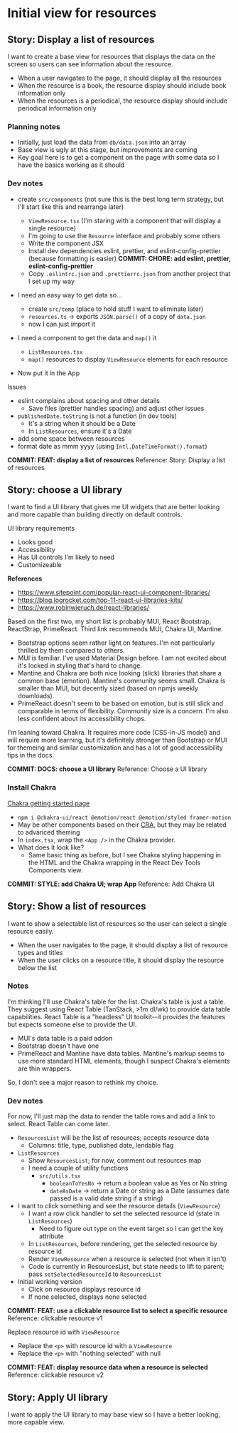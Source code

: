 # Initial view for resources

## Story: Display a list of resources

I want to create a base view for resources that displays the data on the screen so users can see information about the resource.

-  When a user navigates to the page, it should display all the resources
-  When the resource is a book, the resource display should include book information only
-  When the resources is a periodical, the resource display should include periodical information only

### Planning notes

-  Initially, just load the data from `db/data.json` into an array
-  Base view is ugly at this stage, but improvements are coming
-  Key goal here is to get a component on the page with some data so I have the basics working as it should

### Dev notes

-  create `src/components` (not sure this is the best long term strategy, but I'll start like this and rearrange later)

   -  `ViewResource.tsx` (I'm staring with a component that will display a single resource)
   -  I'm going to use the `Resource` interface and probably some others
   -  Write the component JSX
   -  Install dev dependencies eslint, prettier, and eslint-config-prettier (because formatting is easier)
      **COMMIT: CHORE: add eslint, prettier, eslint-config-prettier**
   -  Copy `.eslintrc.json` and `.prettierrc.json` from another project that I set up my way

-  I need an easy way to get data so...

   -  create `src/temp` (place to hold stuff I want to eliminate later)
   -  `resources.ts` -> exports `JSON.parse()` of a copy of `data.json`
   -  now I can just import it

-  I need a component to get the data and `map()` it

   -  `ListResources.tsx`
   -  `map()` resources to display `ViewResource` elements for each resource

-  Now put it in the App

Issues

-  eslint complains about spacing and other details
   -  Save files (prettier handles spacing) and adjust other issues
-  `publishedDate.toString` is not a function (in dev tools)
   -  It's a string when it should be a Date
   -  In `ListResources`, ensure it's a Date
-  add some space between resources
-  format date as mmm yyyy (using `Intl.DateTimeFormat().format`)

**COMMIT: FEAT: display a list of resources**
Reference: Story: Display a list of resources

## Story: choose a UI library

I want to find a UI library that gives me UI widgets that are better looking and more capable than building directly on default controls.

UI library requirements

-  Looks good
-  Accessibility
-  Has UI controls I'm likely to need
-  Customizeable

**References**

-  https://www.sitepoint.com/popular-react-ui-component-libraries/
-  https://blog.logrocket.com/top-11-react-ui-libraries-kits/
-  https://www.robinwieruch.de/react-libraries/

Based on the first two, my short list is probably MUI, React Bootstrap, ReactStrap, PrimeReact. Third link recommends MUI, Chakra UI, Mantine.

-  Bootstrap options seem rather light on features. I'm not particularly thrilled by them compared to others.
-  MUI is familiar. I've used Material Design before. I am not excited about it's locked in styling that's hard to change.
-  Mantine and Chakra are both nice looking (slick) libraries that share a common base (emotion). Mantine's community seems small. Chakra is smaller than MUI, but decently sized (based on npmjs weekly downloads).
-  PrimeReact doesn't seem to be based on emotion, but is still slick and comparable in terms of flexibility. Community size is a concern. I'm also less confident about its accessibility chops.

I'm leaning toward Chakra. It requires more code (CSS-in-JS model) and will require more learning, but it's definitely stronger than Bootstrap or MUI for themeing and similar customization and has a lot of good accessibility tips in the docs.

**COMMIT: DOCS: choose a UI library** Reference: Choose a UI library

### Install Chakra

[Chakra getting started page](https://chakra-ui.com/getting-started)

-  `npm i @chakra-ui/react @emotion/react @emotion/styled framer-motion`
-  May be other components based on their [CRA](https://chakra-ui.com/getting-started/cra-guide), but they may be related to advanced theming
-  In `index.tsx`, wrap the `<App />` in the Chakra provider.
-  What does it look like?
   -  Same basic thing as before, but I see Chakra styling happening in the HTML and the Chakra wrapping in the React Dev Tools Components view.

**COMMIT: STYLE: add Chakra UI; wrap App** Reference: Add Chakra UI

## Story: Show a list of resources

I want to show a selectable list of resources so the user can select a single resource easily.

-  When the user navigates to the page, it should display a list of resource types and titles
-  When the user clicks on a resource title, it should display the resource below the list

### Notes

I'm thinking I'll use Chakra's table for the list. Chakra's table is just a table. They suggest using React Table (TanStack, >1m dl/wk) to provide data table capabilities. React Table is a "headless" UI toolkit--it provides the features but expects someone else to provide the UI.

-  MUI's data table is a paid addon
-  Bootstrap doesn't have one
-  PrimeReact and Mantine have data tables. Mantine's markup seems to use more standard HTML elements, though I suspect Chakra's elements are thin wrappers.

So, I don't see a major reason to rethink my choice.

### Dev notes

For now, I'll just map the data to render the table rows and add a link to select. React Table can come later.

-  `ResourcesList` will be the list of resources; accepts resource data
   -  Columns: title, type, published date, lendable flag
-  `ListResources`
   -  Show `ResourcesList`; for now, comment out resources map
   -  I need a couple of utility functions
      -  `src/utils.tsx`
         -  `booleanToYesNo` -> return a boolean value as Yes or No string
         -  `dateAsDate` -> return a Date or string as a Date (assumes date passed is a valid date string if a string)
-  I want to click something and see the resource details (`ViewResource`)
   -  I want a row click handler to set the selected resource id (state in `ListResources`)
      -  Need to figure out type on the event target so I can get the key attribute
   -  In `ListResources`, before rendering, get the selected resource by resource id
   -  Render `ViewResource` when a resource is selected (not when it isn't)
   -  Code is currently in ResourcesList, but state needs to lift to parent; pass `setSelectedResourceId` to `ResourcesList`
-  Initial working version
   -  Click on resource displays resource id
   -  If none selected, displays none selected

**COMMIT: FEAT: use a clickable resource list to select a specific resource** Reference: clickable resource v1

Replace resource id with `ViewResource`

-  Replace the `<p>` with resource id with a `ViewResource`
-  Replace the `<p>` with "nothing selected" with null

**COMMIT: FEAT: display resource data when a resource is selected** Reference: clickable resource v2

## Story: Apply UI library

I want to apply the UI library to may base view so I have a better looking, more capable view.
